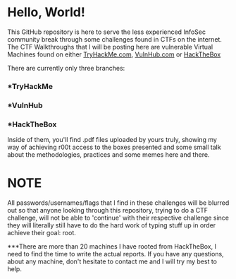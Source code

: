 # Hello, World!

This GitHub repository is here to serve the less experienced InfoSec community break through some challenges found in CTFs on the internet. The CTF Walkthroughs that I will be posting here are vulnerable Virtual Machines found on either [TryHackMe.com](https://tryhackme.com), [VulnHub.com](https://vulnhub.com) or [HackTheBox](https://hackthebox.eu) 


There are currently only three branches: 
### *TryHackMe 
### *VulnHub
### *HackTheBox
Inside of them, you'll find .pdf files uploaded by yours truly, showing my way of achieving r00t access to the boxes presented and some small talk about the methodologies, practices and some memes here and there.

# NOTE
All passwords/usernames/flags that I find in these challenges will be blurred out so that anyone looking through this repository, trying to do a CTF challenge, will not be able to 'continue' with their respective challenge since they will literally still have to do the hard  work of typing stuff up in order achieve their goal: root.

***There are more than 20 machines I have rooted from HackTheBox, I need to find the time to write the actual reports. If you have any questions, about any machine, don't hesitate to contact me and I will try my best to help.
